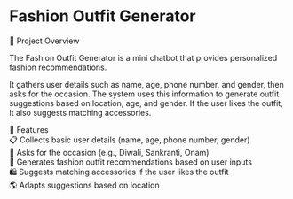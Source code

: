 # Fashion Outfit Generator
📌 Project Overview  

The Fashion Outfit Generator is a mini chatbot that provides personalized fashion recommendations. 

It gathers user details such as name, age, phone number, and gender, then asks for the occasion. The system uses this information to generate outfit suggestions based on location, age, and gender. If the user likes the outfit, it also suggests matching accessories.

🎯 Features<br>
📋 Collects basic user details (name, age, phone number, gender)<br>
🎉 Asks for the occasion (e.g., Diwali, Sankranti, Onam)<br>
👗 Generates fashion outfit recommendations based on user inputs<br>
🛍️ Suggests matching accessories if the user likes the outfit<br>
🌎 Adapts suggestions based on location<br>
